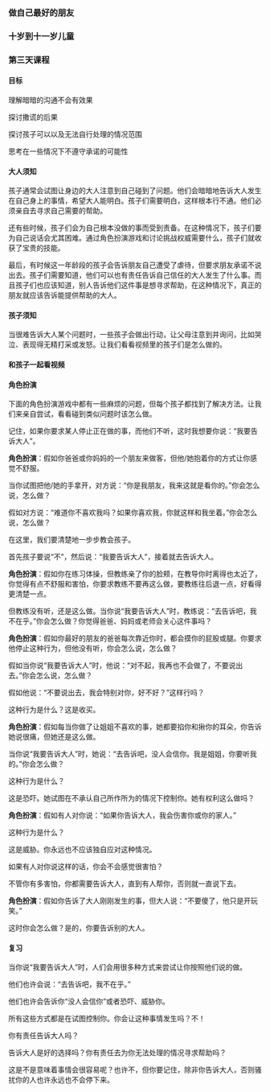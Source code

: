 ### 做自己最好的朋友

### 十岁到十一岁儿童

### 第三天课程

#### 目标

理解暗暗的沟通不会有效果

探讨撒谎的后果

探讨孩子可以以及无法自行处理的情况范围

思考在一些情况下不遵守承诺的可能性

#### 大人须知

孩子通常会试图让身边的大人注意到自己碰到了问题。他们会暗暗地告诉大人发生在自己身上的事情，希望大人能明白。孩子们需要明白，这样根本行不通。他们必须亲自去寻求自己需要的帮助。

还有些时候，孩子们会为自己根本没做的事而受到责备。在这种情况下，孩子们要为自己说话会尤其困难。通过角色扮演游戏和讨论挑战权威需要什么，孩子们就收获了宝贵的技能。

最后，有时候这一年龄段的孩子会告诉朋友自己遭受了虐待，但要求朋友承诺不说出去。孩子们需要知道，他们可以也有责任告诉自己信任的大人发生了什么事。而且孩子们也应该知道，别人告诉他们这件事是想寻求帮助，在这种情况下，真正的朋友就应该告诉能提供帮助的大人。

#### 孩子须知
当很难告诉大人某个问题时，一些孩子会做出行动，让父母注意到并询问，比如哭泣、表现得无精打采或发怒。让我们看看视频里的孩子们是怎么做的。

#### 和孩子一起看视频



#### 角色扮演



下面的角色扮演游戏中都有一些麻烦的问题，但每个孩子都找到了解决方法。让我们来亲自尝试，看看碰到类似问题时该怎么做。



记住，如果你要求某人停止正在做的事，而他们不听，这时我想要你说：“我要告诉大人”。



**角色扮演**：假如你爸爸或你妈妈的一个朋友来做客，但他/她抱着你的方式让你感觉不舒服。



当你试图把他/她的手拿开，对方说：“你是我朋友，我来这就是看你的。”你会怎么说，怎么做？



假如对方说：“难道你不喜欢我吗？如果你喜欢我，你就这样和我坐着。”你会怎么说，怎么做？



在这里，我们要清楚地一步步教会孩子。



首先孩子要说“不”，然后说：“我要告诉大人”，接着就去告诉大人。



**角色扮演**：假如你在练习体操，但教练亲了你的脸颊，在教导你时离得也太近了，你觉得有点不舒服和害怕，你要求教练不要再这么做，要教练往后退一点，好看得更清楚一点。



但教练没有听，还是这么做。当你说“我要告诉大人”时，教练说：“去告诉吧，我不在乎。”你会怎么做？你觉得爸爸、妈妈或老师会关心这件事吗？



**角色扮演**：假如你最好的朋友的爸爸每次靠近你时，都会摸你的屁股或腿。你要求他停止这种行为，但他没有听，你会怎么说，怎么做？



假如当你说“我要告诉大人”时，他说：“对不起，我再也不会做了，不要说出去。”你会怎么说，怎么做？



假如他说：“不要说出去，我会特别对你，好不好？”这样行吗？



这种行为是什么？这是收买。



**角色扮演**：假如每当你做了让姐姐不喜欢的事，她都要掐你和揪你的耳朵，你告诉她说很痛，但她还是这么做。



当你说“我要告诉大人”时，她说：“去告诉吧，没人会信你。我是姐姐，你要听我的。”你会怎么做？



这种行为是什么？



这是恐吓。她试图在不承认自己所作所为的情况下控制你。她有权利这么做吗？



**角色扮演**：假如有人对你说：“如果你告诉大人，我会伤害你或你的家人。”



这种行为是什么？



这是威胁。你永远也不应该独自应对这种情况。



如果有人对你说这样的话，你会不会感觉很害怕？



不管你有多害怕，你都需要告诉大人，直到有人帮你，否则就一直说下去。



**角色扮演**：假如你告诉了大人刚刚发生的事，但大人说：“不要傻了，他只是开玩笑。”



这时你会怎么做？是的，你要告诉别的大人。



#### 复习



当你说“我要告诉大人”时，人们会用很多种方式来尝试让你按照他们说的做。



他们也许会说：“去告诉吧，我不在乎。”



他们也许会告诉你“没人会信你”或者恐吓、威胁你。



所有这些方式都是在试图控制你。你会让这种事情发生吗？不！



你有责任告诉大人吗？



告诉大人是好的选择吗？你有责任去为你无法处理的情况寻求帮助吗？



这是不是意味着事情会很容易呢？也许不，但你要记住，除非你告诉大人，否则骚扰你的人也许永远也不会停下来。




